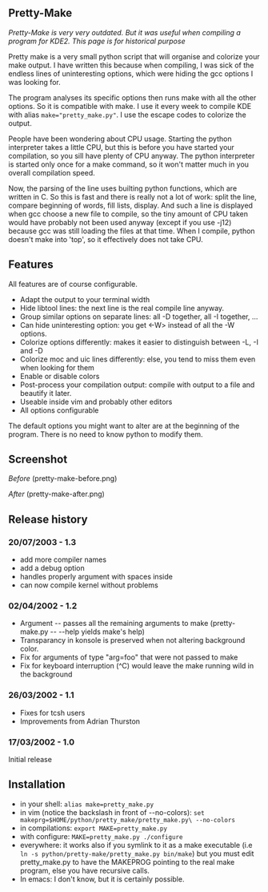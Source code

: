 
## Pretty-Make

*Pretty-Make is very very outdated. But it was useful when compiling a program for KDE2. This page is for historical purpose*


Pretty make is a very small python script that will organise and colorize your
make output. I have written this because when compiling, I was sick of the endless lines of
uninteresting options, which were hiding the gcc options I was looking
for.

The program analyses its specific options then runs make with all the other
options. So it is compatible with make. I use it every week to compile KDE
with alias `make="pretty_make.py"`. I use the escape codes to colorize the
output.


People have been wondering about CPU usage. Starting the python interpreter
takes a little CPU, but this is before you have started your
compilation, so you sill have plenty of CPU anyway.  The python interpreter is
started only once for a make command, so it won't matter much in you overall
compilation speed.

Now, the parsing of the
line uses builting python functions, which are written in C. So this is fast
and there is really not a lot of work: split the line, compare beginning of
words, fill lists, display. And such a line is displayed when gcc choose a new
file to compile, so the tiny amount of CPU taken would have probably not been
used anyway (except if you use -j12) because gcc was still loading the files
at that time. When I compile, python doesn't make into 'top', so it
effectively does not take CPU.


## Features
All features are of course configurable.

* Adapt the output to your terminal width
* Hide libtool lines: the next line is the real compile line anyway.
* Group similar options on separate lines: all -D together, all -I together, ...
* Can hide uninteresting option: you get &lt;-W&gt; instead of all
the -W options.
* Colorize options differently: makes it easier to distinguish between -L,
-I and -D
* Colorize moc and uic lines differently: else, you tend to miss them even when looking for them
* Enable or disable colors
* Post-process your compilation output: compile with output to a file and
beautify it later.
* Useable inside vim and probably other editors
* All options configurable

The default options you might want to alter are at the beginning of the
program. There is no need to know python to modify them.


## Screenshot

*Before*
(pretty-make-before.png)

*After*
(pretty-make-after.png)

## Release history

### 20/07/2003 - 1.3

* add more compiler names
* add a debug option
* handles properly argument with spaces inside
* can now compile kernel without problems

### 02/04/2002 - 1.2

* Argument -- passes all the remaining arguments to make (pretty-make.py --
--help yields make's help)
* Transparancy in konsole is preserved when not altering background color.
* Fix for arguments of type "arg=foo" that were not passed to make
* Fix for keyboard interruption (^C) would leave the make running wild in the
background

### 26/03/2002 - 1.1

* Fixes for tcsh users
* Improvements from Adrian Thurston

###	17/03/2002 - 1.0

Initial release



## Installation

* in your shell: `alias make=pretty_make.py`
* in vim (notice the backslash in front of --no-colors): `set makeprg=$HOME/python/pretty_make/pretty_make.py\ --no-colors`
* in compilations: `export MAKE=pretty_make.py`
* with configure: `MAKE=pretty_make.py ./configure`
* everywhere: it works also if you symlink to it as a make executable
(i.e `ln -s python/pretty-make/pretty_make.py bin/make`) but you must
edit pretty_make.py to have the MAKEPROG pointing to the real make program,
else you have recursive calls.
* In emacs: I don't know, but it is certainly possible.

